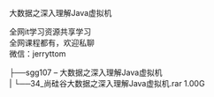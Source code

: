 大数据之深入理解Java虚拟机

全网it学习资源共享学习<br>全网课程都有，欢迎私聊<br>微信：jerryttom<br>

├──sgg107 – 大数据之深入理解Java虚拟机<br> | └──34_尚硅谷大数据之深入理解Java虚拟机.rar 1.00G
